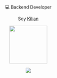 <p align="center">
  💻 Backend Developer 
</p>

<p align="center">
  Soy <a href="https://linkedin.com/in/kilian-alfaro" target="_blank">Kilian</a> 
</p>

<p align="center">
  <img src="https://media4.giphy.com/media/v1.Y2lkPTc5MGI3NjExajNmNHIxZGJxNWhxZ3JvYTkzMGVrcnhoMmg1bGhjY2plaXUxcWFlaiZlcD12MV9pbnRlcm5hbF9naWZfYnlfaWQmY3Q9Zw/JqmupuTVZYaQX5s094/giphy.gif" width="120" />
</p>

<div align="center">
<p align="center">
  <img src="https://github-readme-stats.vercel.app/api/top-langs/?username=iwcmy&theme=tokyonight" />
</p> 
</div>
